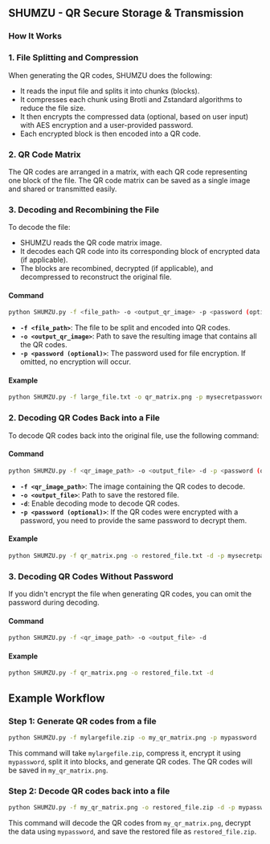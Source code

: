 ## **SHUMZU - QR Secure Storage & Transmission**

### **How It Works**

### **1. File Splitting and Compression**
When generating the QR codes, SHUMZU does the following:
- It reads the input file and splits it into chunks (blocks).
- It compresses each chunk using Brotli and Zstandard algorithms to reduce the file size.
- It then encrypts the compressed data (optional, based on user input) with AES encryption and a user-provided password.
- Each encrypted block is then encoded into a QR code.

### **2. QR Code Matrix**
The QR codes are arranged in a matrix, with each QR code representing one block of the file. The QR code matrix can be saved as a single image and shared or transmitted easily.

### **3. Decoding and Recombining the File**
To decode the file:
- SHUMZU reads the QR code matrix image.
- It decodes each QR code into its corresponding block of encrypted data (if applicable).
- The blocks are recombined, decrypted (if applicable), and decompressed to reconstruct the original file.

#### **Command**
```bash
python SHUMZU.py -f <file_path> -o <output_qr_image> -p <password (optional)>
```

- **`-f <file_path>`**: The file to be split and encoded into QR codes.
- **`-o <output_qr_image>`**: Path to save the resulting image that contains all the QR codes.
- **`-p <password (optional)>`**: The password used for file encryption. If omitted, no encryption will occur.

#### **Example**
```bash
python SHUMZU.py -f large_file.txt -o qr_matrix.png -p mysecretpassword
```

### **2. Decoding QR Codes Back into a File**
To decode QR codes back into the original file, use the following command:

#### **Command**
```bash
python SHUMZU.py -f <qr_image_path> -o <output_file> -d -p <password (optional)>
```

- **`-f <qr_image_path>`**: The image containing the QR codes to decode.
- **`-o <output_file>`**: Path to save the restored file.
- **`-d`**: Enable decoding mode to decode QR codes.
- **`-p <password (optional)>`**: If the QR codes were encrypted with a password, you need to provide the same password to decrypt them.

#### **Example**
```bash
python SHUMZU.py -f qr_matrix.png -o restored_file.txt -d -p mysecretpassword
```

### **3. Decoding QR Codes Without Password**
If you didn't encrypt the file when generating QR codes, you can omit the password during decoding.

#### **Command**
```bash
python SHUMZU.py -f <qr_image_path> -o <output_file> -d
```

#### **Example**
```bash
python SHUMZU.py -f qr_matrix.png -o restored_file.txt -d
```
## **Example Workflow**

### **Step 1: Generate QR codes from a file**
```bash
python SHUMZU.py -f mylargefile.zip -o my_qr_matrix.png -p mypassword
```
This command will take `mylargefile.zip`, compress it, encrypt it using `mypassword`, split it into blocks, and generate QR codes. The QR codes will be saved in `my_qr_matrix.png`.

### **Step 2: Decode QR codes back into a file**
```bash
python SHUMZU.py -f my_qr_matrix.png -o restored_file.zip -d -p mypassword
```
This command will decode the QR codes from `my_qr_matrix.png`, decrypt the data using `mypassword`, and save the restored file as `restored_file.zip`.


